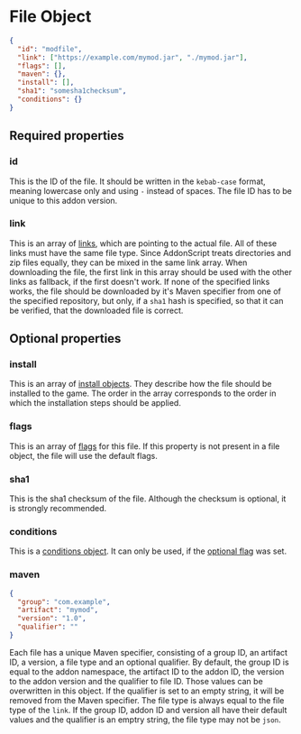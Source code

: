 # File Object

```json
{
  "id": "modfile",
  "link": ["https://example.com/mymod.jar", "./mymod.jar"],
  "flags": [],
  "maven": {},
  "install": [],
  "sha1": "somesha1checksum",
  "conditions": {}
}
```

## Required properties

### id

This is the ID of the file.
It should be written in the `kebab-case` format, meaning lowercase only and using `-` instead of spaces.
The file ID has to be unique to this addon version.

### link

This is an array of [links](../concepts/link.md), which are pointing to the actual file. All of these links must
have the same file type. Since AddonScript treats directories and zip files equally, 
they can be mixed in the same link array. When downloading the file,
the first link in this array should be used with the other links as fallback, if the first doesn't work.
If none of the specified links works, the file should be downloaded by it's Maven
specifier from one of the specified repository, but only, if a `sha1` hash is specified, so that it can be
verified, that the downloaded file is correct.

## Optional properties

### install

This is an array of [install objects](install.md). They describe how the file should be installed to the game.
The order in the array corresponds to the order in which the installation steps should be applied.

### flags

This is an array of [flags](../concepts/flags.md) for this file. If this property is not present in a file object, the file will use the default flags.

### sha1

This is the sha1 checksum of the file. Although the checksum is optional, it is strongly recommended.

### conditions

This is a [conditions object](conditions.md). It can only be used, if the [optional flag](../concepts/flags.md) was set.

### maven

```json
{
  "group": "com.example",
  "artifact": "mymod",
  "version": "1.0",
  "qualifier": ""
}
```

Each file has a unique Maven specifier, consisting of a group ID, an artifact ID, a version, a file type and an optional qualifier.
By default, the group ID is equal to the addon namespace, the artifact ID to the addon ID, the version to the addon version and
the qualifier to file ID. Those values can be overwritten in this object. If the qualifier is set to an empty string, it will be
removed from the Maven specifier. The file type is always equal to the file type of the `link`. If the group ID, addon ID and version
all have their default values and the qualifier is an emptry string, the file type may not be `json`.
